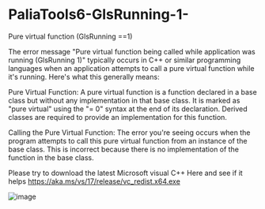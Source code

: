 # PaliaTools6-GlsRunning-1-
Pure virtual function (GlsRunning ==1)

The error message "Pure virtual function being called while application was running (GlsRunning 1)" typically occurs in C++ or similar programming languages when an application attempts to call a pure virtual function while it's running. Here's what this generally means:

Pure Virtual Function: A pure virtual function is a function declared in a base class but without any implementation in that base class. It is marked as "pure virtual" using the "= 0" syntax at the end of its declaration. Derived classes are required to provide an implementation for this function.

Calling the Pure Virtual Function: The error you're seeing occurs when the program attempts to call this pure virtual function from an instance of the base class. This is incorrect because there is no implementation of the function in the base class.

Please try to download the latest Microsoft visual C++ Here and see if it helps https://aka.ms/vs/17/release/vc_redist.x64.exe

![image](https://github.com/Popolia/PaliaTools6-GlsRunning-1-/assets/69745473/f0921ee1-5622-40a4-9566-8237ded9201a)
